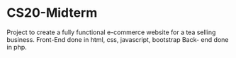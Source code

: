 # CS20-Midterm
Project to create a fully functional e-commerce website for a tea selling business.
Front-End done in html, css, javascript, bootstrap
Back- end done in php.